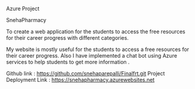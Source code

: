 Azure Project

SnehaPharmacy

To create a web application for the students to access the free resources for their career progress with different categories.

My website is mostly useful for the students to access a free resources for their career progress.
Also I have implemented a chat bot using Azure services to help students to get more information .

Github link             :   https://github.com/snehaparepalli/Finalfrt.git
Project Deployment Link :   https://snehapharmacy.azurewebsites.net
